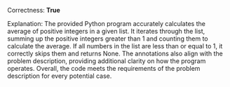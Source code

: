 Correctness: **True**

Explanation: The provided Python program accurately calculates the average of positive integers in a given list. It iterates through the list, summing up the positive integers greater than 1 and counting them to calculate the average. If all numbers in the list are less than or equal to 1, it correctly skips them and returns None. The annotations also align with the problem description, providing additional clarity on how the program operates. Overall, the code meets the requirements of the problem description for every potential case.
